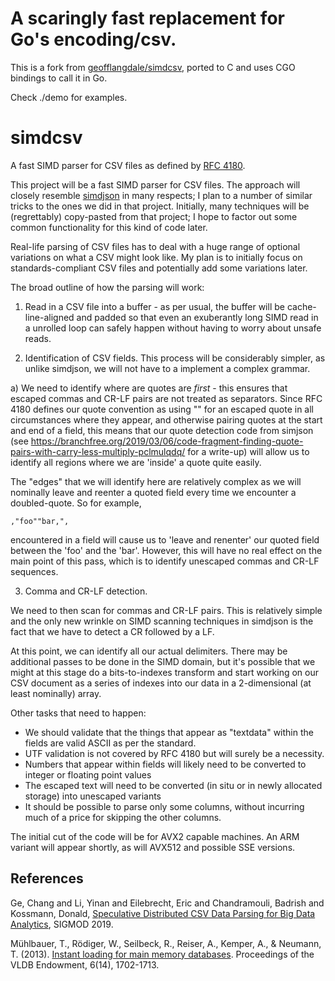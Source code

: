 # A scaringly fast replacement for Go's encoding/csv.

This is a fork from [geofflangdale/simdcsv](https://github.com/geofflangdale/simdcsv), ported to C and uses CGO bindings to call it in Go.

Check ./demo for examples.

# simdcsv

A fast SIMD parser for CSV files as defined by [RFC 4180](https://tools.ietf.org/html/rfc4180).

This project will be a fast SIMD parser for CSV files. The approach will closely resemble [simdjson](https://github.com/lemire/simdjson) in many respects; I plan to a number of similar tricks to the ones we did in that project. Initially, many techniques will be (regrettably) copy-pasted from that project; I hope to factor out some common functionality for this kind of code later.

Real-life parsing of CSV files has to deal with a huge range of optional variations on what a CSV might look like. My plan is to initially focus on standards-compliant CSV files and potentially add some variations later.

The broad outline of how the parsing will work:

1. Read in a CSV file into a buffer - as per usual, the buffer will be cache-line-aligned and padded so that even an exuberantly long SIMD read in a unrolled loop can safely happen without having to worry about unsafe reads.

2. Identification of CSV fields. This process will be considerably simpler, as unlike simdjson, we will not have to a implement a complex grammar.

a) We need to identify where are quotes are _first_ - this ensures that escaped commas and CR-LF pairs are not treated as separators. Since RFC 4180 defines our quote convention as using "" for an escaped quote in all circumstances where they appear, and otherwise pairing quotes at the start and end of a field, this means that our quote detection code from simjson (see https://branchfree.org/2019/03/06/code-fragment-finding-quote-pairs-with-carry-less-multiply-pclmulqdq/ for a write-up) will allow us to identify all regions where we are 'inside' a quote quite easily.

The "edges" that we will identify here are relatively complex as we will nominally leave and reenter a quoted field every time we encounter a doubled-quote. So for example,

```
,"foo""bar,",
```

encountered in a field will cause us to 'leave and renenter' our quoted field between the 'foo' and the 'bar'. However, this will have no real effect on the main point of this pass, which is to identify unescaped commas and CR-LF sequences.

3. Comma and CR-LF detection.

We need to then scan for commas and CR-LF pairs. This is relatively simple and the only new wrinkle on SIMD scanning techniques in simdjson is the fact that we have to detect a CR followed by a LF.

At this point, we can identify all our actual delimiters. There may be additional passes to be done in the SIMD domain, but it's possible that we might at this stage do a bits-to-indexes transform and start working on our CSV document as a series of indexes into our data in a 2-dimensional (at least nominally) array.

Other tasks that need to happen:

- We should validate that the things that appear as "textdata" within the fields are valid ASCII as per the standard.
- UTF validation is not covered by RFC 4180 but will surely be a necessity.
- Numbers that appear within fields will likely need to be converted to integer or floating point values
- The escaped text will need to be converted (in situ or in newly allocated storage) into unescaped variants
- It should be possible to parse only some columns, without incurring much of a price for skipping the other columns.

The initial cut of the code will be for AVX2 capable machines. An ARM variant will appear shortly, as will AVX512 and possible SSE versions.

## References

Ge, Chang and Li, Yinan and Eilebrecht, Eric and Chandramouli, Badrish and Kossmann, Donald, [Speculative Distributed CSV Data Parsing for Big Data Analytics](https://www.microsoft.com/en-us/research/publication/speculative-distributed-csv-data-parsing-for-big-data-analytics/), SIGMOD 2019.

Mühlbauer, T., Rödiger, W., Seilbeck, R., Reiser, A., Kemper, A., & Neumann, T. (2013). [Instant loading for main memory databases](https://pdfs.semanticscholar.org/a1b0/67fc941d6727169ec18a882080fa1f074595.pdf). Proceedings of the VLDB Endowment, 6(14), 1702-1713.

